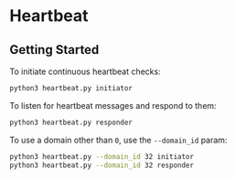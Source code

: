 # Heartbeat

## Getting Started

To initiate continuous heartbeat checks:

```bash
python3 heartbeat.py initiator
```

To listen for heartbeat messages and respond to them:

```bash
python3 heartbeat.py responder
```

To use a domain other than `0`, use the `--domain_id` param:

```bash
python3 heartbeat.py --domain_id 32 initiator
python3 heartbeat.py --domain_id 32 responder
```